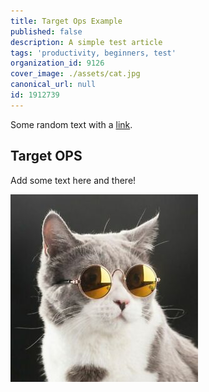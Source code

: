 ```yaml
---
title: Target Ops Example 
published: false
description: A simple test article
tags: 'productivity, beginners, test'
organization_id: 9126
cover_image: ./assets/cat.jpg
canonical_url: null
id: 1912739
---
```


Some random text with a [link](https://code.visualstudio.com).

## Target OPS

Add some text here and there!

![and some pictures too](./assets/cat.jpg)
